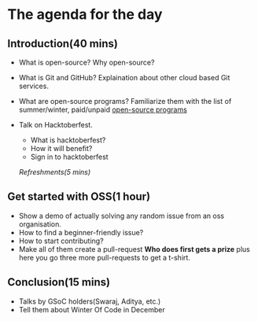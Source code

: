 # The agenda for the day

## Introduction(40 mins)
- What is open-source? Why open-source?  
- What is Git and GitHub? Explaination about other cloud based Git services.
- What are open-source programs? Familiarize them with the list of summer/winter, paid/unpaid [open-source programs](https://github.com/tapaswenipathak/Open-Source-Programs)
- Talk on Hacktoberfest.
  - What is hacktoberfest? 
  - How it will benefit? 
  - Sign in to hacktoberfest
  
  *Refreshments(5 mins)*

## Get started with OSS(1 hour)
- Show a demo of actually solving any random issue from an oss organisation.
- How to find a beginner-friendly issue?
- How to start contributing?
- Make all of them create a pull-request **Who does first gets a prize** plus here you go three more pull-requests to get a t-shirt.

## Conclusion(15 mins)
- Talks by GSoC holders(Swaraj, Aditya, etc.)
- Tell them about Winter Of Code in December
